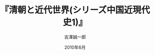---
title: "『清朝と近代世界(シリーズ中国近現代史1)』"
description: "いったんは存亡の危機に直面しながらも、近代世界のなかで自己変革を遂げていった一九世紀の清朝。そこにあった苦しみや迷い、努力や挑戦とはいかなるものだったか。何が体制の立て直しを可能にしたのか。その矛盾に満ち、しかも創造的な過程について、統治や社会の動向、周辺部の状況などもみながら、多面的な世界を生き生きと描く。"
date: 2010年6月
draft: false
hideToc: false
enableToc: true
enableTocContent: false
author: "吉澤誠一郎"
tags: 
- 近現代史
- 清国
category: 
- 中国史
series:
- 岩波文庫
- 早稲田大学必修基礎演習テキスト100(2020年度)
image: images/feature2/content.png
---